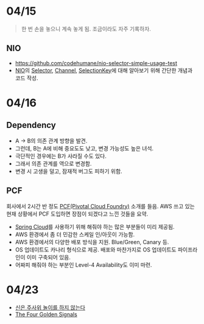 # 04/15

> 한 번 손을 놓으니 계속 놓게 됨. 조금이라도 자주 기록하자.

## NIO

- https://github.com/codehumane/nio-selector-simple-usage-test
- [NIO](https://docs.oracle.com/javase/8/docs/api/java/nio/package-summary.html)의 [Selector](https://docs.oracle.com/javase/9/docs/api/java/nio/channels/Selector.html), [Channel](https://docs.oracle.com/javase/9/docs/api/java/nio/channels/Channel.html), [SelectionKey](https://docs.oracle.com/javase/8/docs/api/java/nio/channels/SelectionKey.html)에 대해 알아보기 위해 간단한 개념과 코드 작성.

# 04/16

## Dependency

- A -> B의 의존 관계 방향을 발견.
- 그런데, B는 A에 비해 중요도도 낮고, 변경 가능성도 높은 녀석.
- 극단적인 경우에는 B가 사라질 수도 있다.
- 그래서 의존 관계를 역으로 변경함.
- 변경 시 고생을 덜고, 잠재적 버그도 피하기 위함.

## PCF

회사에서 2시간 반 정도 [PCF(Pivotal Cloud Foundry)](https://pivotal.io/platform) 소개를 들음. AWS 쓰고 있는 현재 상황에서 PCF 도입하면 장점이 되겠다고 느낀 것들을 요약.

- [Spring Cloud](http://projects.spring.io/spring-cloud/)를 사용하기 위해 해줘야 하는 많은 부분들이 미리 제공됨.
- AWS 환경에서 좀 더 민감한 스케일 인/아웃이 가능함.
- AWS 환경에서의 다양한 배포 방식을 지원. Blue/Green, Canary 등.
- OS 업데이트도 카나리 형식으로 제공. 배포와 마찬가지로 OS 업데이트도 파이프라인이 이미 구축되어 있음.
- 어짜피 해줘야 하는 부분인 Level-4 Availability도 이미 마련.

# 04/23

- [신은 주사위 놀이를 하지 않는다](https://github.com/codehumane/what-i-learned/blob/master/the-Improbability-principle/README.md)
- [The Four Golden Signals](https://github.com/codehumane/what-i-learned/blob/master/sre/README.md#the-four-golden-signals)


